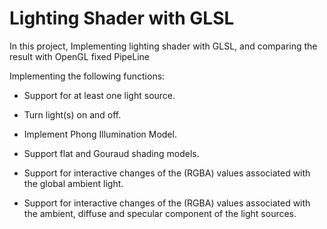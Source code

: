 # Lighting Shader with GLSL

In this project, Implementing lighting shader with GLSL, and comparing the result with OpenGL fixed PipeLine

Implementing the following functions:

* Support for at least one light source.

* Turn light(s) on and off.

* Implement Phong Illumination Model.

* Support flat and Gouraud shading models.

* Support for interactive changes of the (RGBA) values associated with the global ambient light.

* Support for interactive changes of the (RGBA) values associated with the ambient, diffuse and specular component of the light sources.

